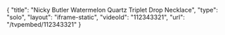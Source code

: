 {
    "title": "Nicky Butler Watermelon Quartz Triplet Drop Necklace",
    "type": "solo",
    "layout": "iframe-static",
    "videoId": "112343321",
    "url": "\/tvpembed\/112343321"
}